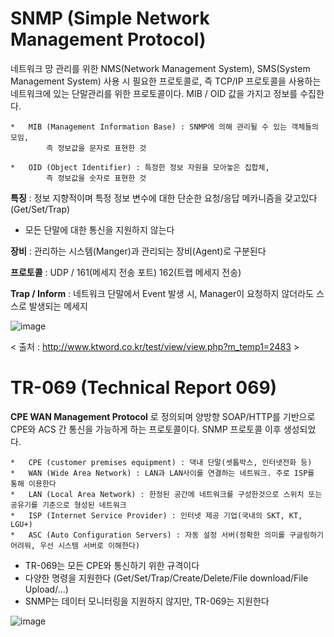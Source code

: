 # SNMP (Simple Network Management Protocol) 

네트워크 망 관리를 위한 NMS(Network Management System), SMS(System Management System) 사용 시 필요한 프로토콜로, 즉 TCP/IP 프로토콜을 사용하는 네트워크에 있는 단말관리를 위한 프로토콜이다. MIB / OID 값을 가지고 정보를 수집한다.

	*	MIB (Management Information Base) : SNMP에 의해 관리될 수 있는 객체들의 모임, 
			즉 정보값을 문자로 표현한 것
    
	*	OID (Object Identifier) : 특정한 정보 자원을 모아놓은 집합체, 
			즉 정보값을 숫자로 표현한 것
    

**특징** : 정보 지향적이며 특정 정보 변수에 대한 단순한 요청/응답 메카니즘을 갖고있다 (Get/Set/Trap)

*	모든 단말에 대한 통신을 지원하지 않는다



**장비** : 관리하는 시스템(Manger)과 관리되는 장비(Agent)로 구분된다

**프로토콜** : UDP / 161(메세지 전송 포트) 162(트랩 메세지 전송)

**Trap / Inform** : 네트워크 단말에서 Event 발생 시, Manager이 요청하지 않더라도 스스로 발생되는 메세지


![image](https://user-images.githubusercontent.com/73813647/158713529-187bd8d9-c207-4aac-abb8-5259b9cb4f34.png)

< 출처 : http://www.ktword.co.kr/test/view/view.php?m_temp1=2483 >

# TR-069 (Technical Report 069)

**CPE WAN Management Protocol** 로 정의되며 양방향 SOAP/HTTP를 기반으로 CPE와 ACS 간 통신을 가능하게 하는 프로토콜이다. SNMP 프로토콜 이후 생성되었다.

	*	CPE (customer premises equipment) : 댁내 단말(셋톱박스, 인터넷전화 등)
	*	WAN (Wide Area Network) : LAN과 LAN사이를 연결하는 네트워크. 주로 ISP를 통해 이용한다
	*	LAN (Local Area Network) : 한정된 공간에 네트워크를 구성한것으로 스위치 또는 공유기를 기준으로 형성된 네트워크
	*	ISP (Internet Service Provider) : 인터넷 제공 기업(국내의 SKT, KT, LGU+)
	*	ASC (Auto Configuration Servers) : 자동 설정 서버(정확한 의미를 구글링하기 어려워, 우선 시스템 서버로 이해한다)

*	TR-069는 모든 CPE와 통신하기 위한 규격이다
*	다양한 명령을 지원한다 (Get/Set/Trap/Create/Delete/File download/File Upload/...)
*	SNMP는 데이터 모니터링을 지원하지 않지만, TR-069는 지원한다

![image](https://user-images.githubusercontent.com/73813647/158723715-51bf4054-438b-43c9-9ae0-5d4fabc569b3.png)
